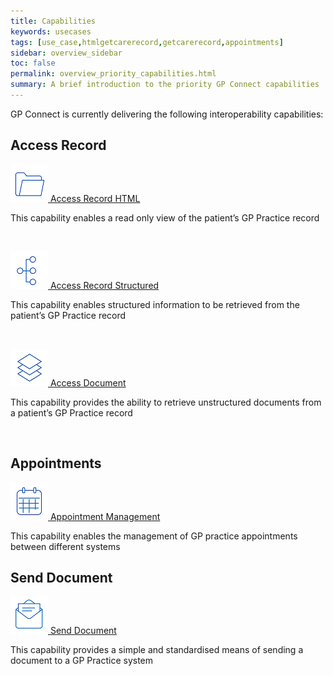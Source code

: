 ```yaml
---
title: Capabilities
keywords: usecases
tags: [use_case,htmlgetcarerecord,getcarerecord,appointments]
sidebar: overview_sidebar
toc: false
permalink: overview_priority_capabilities.html
summary: A brief introduction to the priority GP Connect capabilities
---
```



GP Connect is currently delivering the following interoperability capabilities:

## Access Record ##

[![Img](images/overview/Folder_1_Blue_smaller.png) Access Record HTML](accessrecord.html) 

This capability enables a read only view of the patient’s GP Practice record

<br>

[![Img](images/overview/Organisation_chart_vertical_Blue_smaller.png) Access Record Structured](accessrecord_structured.html)

This capability enables structured information to be retrieved from the patient’s GP Practice record

<br>

[![Img](images/overview/Layers_Blue_smaller.png) Access Document](accessrecord_documents.html)

This capability provides the ability to retrieve unstructured documents from a patient’s GP Practice record

<br>

## Appointments ##

[![Img](images/overview/Calendar_Blue_smaller.png) Appointment Management](appointments.html) 

This capability enables the management of GP practice appointments between different systems

## Send Document ##

[![Img](images/overview/Letter_Blue_smaller.png) Send Document](send_document.html) 

This capability provides a simple and standardised means of sending a document to a GP Practice system
